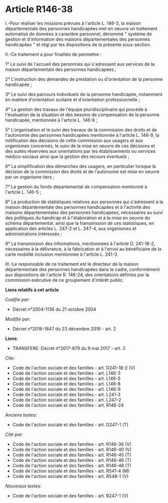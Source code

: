 # Article R146-38

I.-Pour réaliser les missions prévues à l'article L. 146-3, la maison départementale des personnes handicapées met en oeuvre
un traitement automatisé de données à caractère personnel, dénommé " système de gestion et d'information des maisons
départementales des personnes handicapées " et régi par les dispositions de la présente sous-section. 

II.-Ce traitement a pour finalités de permettre : 

1° Le suivi de l'accueil des personnes qui s'adressent aux services de la maison départementale des personnes handicapées ; 

2° L'instruction des demandes de prestation ou d'orientation de la personne handicapée ; 

3° Le suivi des parcours individuels de la personne handicapée, notamment en matière d'orientation scolaire et d'orientation
professionnelle ; 

4° La gestion des travaux de l'équipe pluridisciplinaire qui procède à l'évaluation de la situation et des besoins de
compensation de la personne handicapée, mentionnée à l'article L. 146-8 ; 

5° L'organisation et le suivi des travaux de la commission des droits et de l'autonomie des personnes handicapées mentionnée
à l'article L. 146-9, la notification des décisions de cette commission aux usagers et aux organismes concernés, le suivi de
la mise en oeuvre de ces décisions et des suites réservées aux orientations par les établissements ou services médico-sociaux
ainsi que la gestion des recours éventuels ; 

6° La simplification des démarches des usagers, en particulier lorsque la décision de la commission des droits et de
l'autonomie est mise en oeuvre par un organisme tiers ; 

7° La gestion du fonds départemental de compensation mentionné à l'article L. 146-5 ; 

8° La production de statistiques relatives aux personnes qui s'adressent à la maison départementale des personnes handicapées
et à l'activité des maisons départementales des personnes handicapées, nécessaires au suivi des politiques du handicap et à
l'élaboration et à la mise en oeuvre du schéma départemental, ainsi que la transmission de ces statistiques, en application
des articles L. 247-2 et L. 247-4, aux organismes et administrations intéressés ; 

9° La transmission des informations, mentionnées à l'article D. 241-18-2, nécessaires à la délivrance, à la fabrication et à
l'envoi au bénéficiaire de la carte mobilité inclusion mentionnée à l'article L. 241-3. 

III.-Le responsable de ce traitement est le directeur de la maison départementale des personnes handicapées dans le cadre,
conformément aux dispositions de l'article R. 146-24, des orientations définies par la commission exécutive de ce groupement
d'intérêt public.

**Liens relatifs à cet article**

_Codifié par_:

  - Décret n°2004-1136 du 21 octobre 2004

_Modifié par_:

  - Décret n°2016-1847 du 23 décembre 2016 - art. 2

**Liens**:

  - TRANSFERE: Décret n°2017-879 du 9 mai 2017 - art. 3

_Cite_:

  - Code de l'action sociale et des familles - art. D241-18-2 (V)
  - Code de l'action sociale et des familles - art. L146-3
  - Code de l'action sociale et des familles - art. L146-5
  - Code de l'action sociale et des familles - art. L146-8
  - Code de l'action sociale et des familles - art. L146-9
  - Code de l'action sociale et des familles - art. L241-3
  - Code de l'action sociale et des familles - art. L247-2
  - Code de l'action sociale et des familles - art. R146-24

_Anciens textes_:

  - Code de l'action sociale et des familles - art. D247-1 (T)

_Cité par_:

  - Code de l'action sociale et des familles - art. R146-36 (V)
  - Code de l'action sociale et des familles - art. R146-40 (V)
  - Code de l'action sociale et des familles - art. R146-45 (T)
  - Code de l'action sociale et des familles - art. R146-46 (T)
  - Code de l'action sociale et des familles - art. R146-48 (T)
  - Code de l'action sociale et des familles - art. R541-4 (M)
  - Code de l'action sociale et des familles - art. R548-1 (V)

_Nouveaux textes_:

  - Code de l'action sociale et des familles - art. R247-1 (V)
